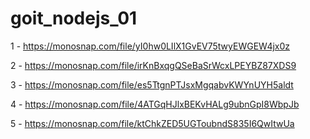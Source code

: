 # goit_nodejs_01

1 - https://monosnap.com/file/yI0hw0LIlX1GvEV75twyEWGEW4jx0z

2 - https://monosnap.com/file/irKnBxqgQSeBaSrWcxLPEYBZ87XDS9

3 - https://monosnap.com/file/es5TtgnPTJsxMgqabvKWYnUYH5aldt

4 - https://monosnap.com/file/4ATGqHJlxBEKvHALg9ubnGpI8WbpJb

5 - https://monosnap.com/file/ktChkZED5UGToubndS835I6QwItwUa
